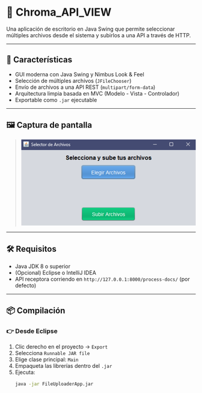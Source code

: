 # 📁 Chroma_API_VIEW

Una aplicación de escritorio en Java Swing que permite seleccionar múltiples archivos desde el sistema y subirlos a una API a través de HTTP.

---

## 🚀 Características

- GUI moderna con Java Swing y Nimbus Look & Feel
- Selección de múltiples archivos (`JFileChooser`)
- Envío de archivos a una API REST (`multipart/form-data`)
- Arquitectura limpia basada en MVC (Modelo - Vista - Controlador)
- Exportable como `.jar` ejecutable

---

## 🖼️ Captura de pantalla

> ![alt text](image.png)

---

## 🛠️ Requisitos

- Java JDK 8 o superior
- (Opcional) Eclipse o IntelliJ IDEA
- API receptora corriendo en `http://127.0.0.1:8000/process-docs/` (por defecto)

---

## 📦 Compilación

### 👉 Desde Eclipse

1. Clic derecho en el proyecto → `Export`
2. Selecciona `Runnable JAR file`
3. Elige clase principal: `Main`
4. Empaqueta las librerías dentro del `.jar`
5. Ejecuta:  
   ```bash
   java -jar FileUploaderApp.jar
